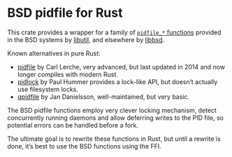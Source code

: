 BSD pidfile for Rust
====================

This crate provides a wrapper for a family of [`pidfile_*` functions][pidfile] provided in the BSD systems by [libutil][], and elsewhere by [libbsd][].

Known alternatives in pure Rust:

 * [pidfile](https://crates.io/crates/pidfile) by Carl Lerche, very advanced, but last updated in 2014 and now longer compiles with modern Rust.
 * [pidlock](https://crates.io/crates/pidlock) by Paul Hummer provides a lock-like API, but doesn’t actually use filesystem locks.
 * [qpidfile](https://crates.io/crates/qpidfile) by Jan Danielsson, well-maintained, but very basic.

The BSD pidfile functions employ very clever locking mechanism, detect concurrently running daemons and allow deferring writes to the PID file, so potential errors can be handled before a fork.

The ultimate goal is to rewrite these functions in Rust, but until a rewrite is done, it’s best to use the BSD functions using the FFI.

[libutil]: https://man.netbsd.org/libutil.3
[libbsd]: https://libbsd.freedesktop.org/
[pidfile]: https://linux.die.net/man/3/pidfile
